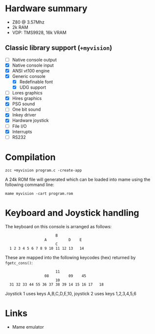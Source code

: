 # Hardware summary

* Z80 @ 3.57Mhz
* 2k RAM
* VDP: TMS9928, 16k VRAM

## Classic library support (`+myvision`)

* [ ] Native console output
* [x] Native console input
* [x] ANSI vt100 engine
* [x] Generic console
    * [x] Redefinable font 
    * [x] UDG support
* [ ] Lores graphics
* [x] Hires graphics
* [x] PSG sound
* [ ] One bit sound
* [x] Inkey driver
* [x] Hardware joystick
* [ ] File I/O
* [x] Interrupts
* [ ] RS232

# Compilation

    zcc +myvision program.c -create-app

A 24k ROM file will generated which can be loaded into mame using the following command line:

    mame myvision -cart program.rom

# Keyboard and Joystick handling

The keyboard on this console is arranged as follows:

```
                       B
                  A          D    E
                       C
  1 2 3 4 5 6 7 8 9 10 11 12 13   14
```

These are mapped into the following keycodes (hex) returned by `fgetc_cons()`:

```
                       11
                  08         09    45
                       10
  31 32 33 44 55 36 37 38 39 14 15 16 17   18
```

Joystick 1 uses keys A,B,C,D,E,10, joystick 2 uses keys 1,2,3,4,5,6

# Links

* Mame emulator